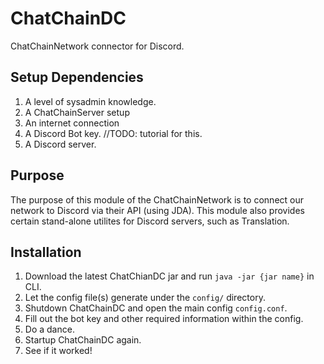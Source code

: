 # ChatChainDC
ChatChainNetwork connector for Discord.

## Setup Dependencies
1. A level of sysadmin knowledge.
2. A ChatChainServer setup
3. An internet connection
4. A Discord Bot key. //TODO: tutorial for this.
5. A Discord server.

## Purpose
The purpose of this module of the ChatChainNetwork is to connect our network to Discord via their API (using JDA).
This module also provides certain stand-alone utilites for Discord servers, such as Translation.

## Installation
1. Download the latest ChatChianDC jar and run `java -jar {jar name}` in CLI.
2. Let the config file(s) generate under the `config/` directory.
3. Shutdown ChatChainDC and open the main config `config.conf`.
4. Fill out the bot key and other required information within the config.
5. Do a dance.
6. Startup ChatChainDC again. 
7. See if it worked!
